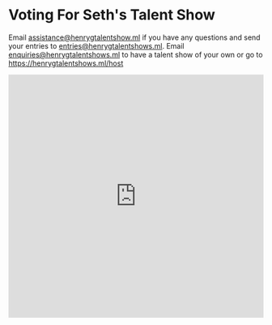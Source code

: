 # Voting For Seth's Talent Show
Email assistance@henrygtalentshow.ml if you have any questions and send your entries to entries@henrygtalentshows.ml. Email enquiries@henrygtalentshows.ml to have a talent show of your own or go to https://henrygtalentshows.ml/host


<iframe width="640px" height="480px" src="https://www.surveymonkey.co.uk/r/6F6GMWN" frameborder="0" marginwidth="0" marginheight="0" style="border: none; max-width:100%; max-height:100vh" allowfullscreen webkitallowfullscreen mozallowfullscreen msallowfullscreen> </iframe>

